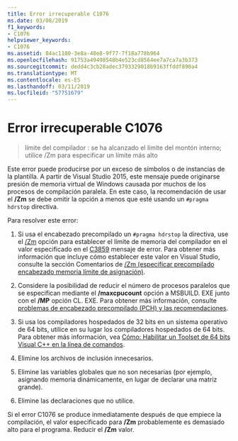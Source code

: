 ```yaml
---
title: Error irrecuperable C1076
ms.date: 03/08/2019
f1_keywords:
- C1076
helpviewer_keywords:
- C1076
ms.assetid: 84ac1180-3e8a-48e8-9f77-7f18a778b964
ms.openlocfilehash: 91753a49498548b4e523cd8564ee7a7ca7a3b373
ms.sourcegitcommit: dedd4c3cb28adec3793329018b9163ffddf890a4
ms.translationtype: MT
ms.contentlocale: es-ES
ms.lasthandoff: 03/11/2019
ms.locfileid: "57751679"
---
```

# <a name="fatal-error-c1076"></a>Error irrecuperable C1076

> límite del compilador : se ha alcanzado el límite del montón interno; utilice /Zm para especificar un límite más alto

Este error puede producirse por un exceso de símbolos o de instancias de la plantilla. A partir de Visual Studio 2015, este mensaje puede originarse presión de memoria virtual de Windows causada por muchos de los procesos de compilación paralela. En este caso, la recomendación de usar el **/Zm** se debe omitir la opción a menos que esté usando un `#pragma hdrstop` directiva.

Para resolver este error:

1. Si usa el encabezado precompilado un `#pragma hdrstop` la directiva, use el [/Zm](../../build/reference/zm-specify-precompiled-header-memory-allocation-limit.md) opción para establecer el límite de memoria del compilador en el valor especificado en el [C3859](../../error-messages/compiler-errors-2/compiler-error-c3859.md) mensaje de error. Para obtener más información que incluye cómo establecer este valor en Visual Studio, consulte la sección Comentarios de [/Zm (especificar precompilado encabezado memoria límite de asignación)](../../build/reference/zm-specify-precompiled-header-memory-allocation-limit.md).

1. Considere la posibilidad de reducir el número de procesos paralelos que se especifican mediante el **/maxcpucount** opción a MSBUILD. EXE junto con el **/MP** opción CL. EXE. Para obtener más información, consulte [problemas de encabezado precompilado (PCH) y las recomendaciones](https://devblogs.microsoft.com/cppblog/precompiled-header-pch-issues-and-recommendations/).

1. Si usa los compiladores hospedados de 32 bits en un sistema operativo de 64 bits, utilice en su lugar los compiladores hospedados de 64 bits. Para obtener más información, vea [Cómo: Habilitar un Toolset de 64 bits Visual C++ en la línea de comandos](../../build/how-to-enable-a-64-bit-visual-cpp-toolset-on-the-command-line.md).

1. Elimine los archivos de inclusión innecesarios.

1. Elimine las variables globales que no son necesarias (por ejemplo, asignando memoria dinámicamente, en lugar de declarar una matriz grande).

1. Elimine las declaraciones que no utilice.

Si el error C1076 se produce inmediatamente después de que empiece la compilación, el valor especificado para **/Zm** probablemente es demasiado alto para el programa. Reducir el **/Zm** valor.